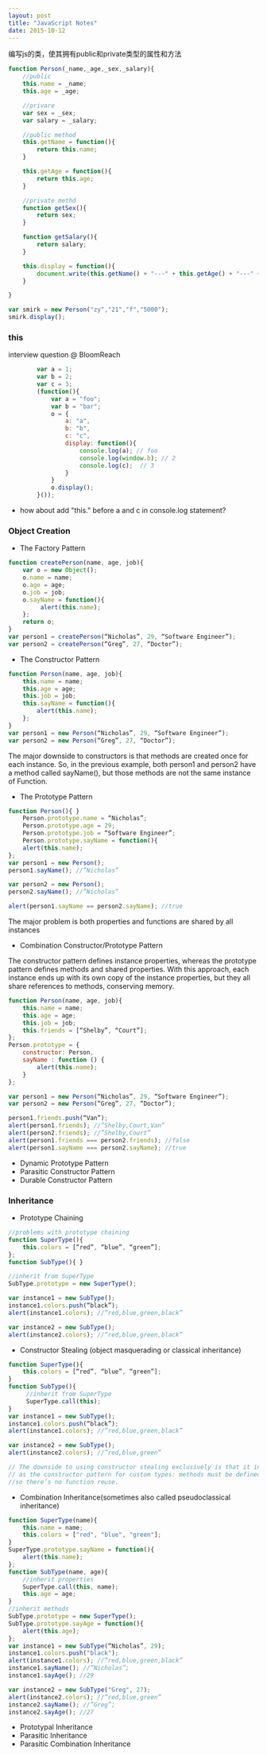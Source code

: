 ```yaml
---
layout: post
title: "JavaScript Notes"
date: 2015-10-12
---
```



编写js的类，使其拥有public和private类型的属性和方法
```javascript
function Person(_name,_age,_sex,_salary){
	//public
	this.name = _name;
	this.age = _age;

	//privare
	var sex = _sex;
	var salary = _salary;

	//public method
	this.getName = function(){
		return this.name;
	}

	this.getAge = function(){
		return this.age;
	}

	//private methd
	function getSex(){
		return sex;
	}

	function getSalary(){
		return salary;
	}

	this.display = function(){
		document.write(this.getName() + "---" + this.getAge() + "---" + getSex() + "----" + getSalary());
	}

}

var smirk = new Person("zy","21","f","5000");
smirk.display();
```

### this
interview question @ BloomReach
```javascript 
        var a = 1;
        var b = 2;
        var c = 3;
        (function(){
        	var a = "foo";
        	var b = "bar";
        	o = {
        		a: "a",
        		b: "b",
        		c: "c",
        		display: function(){
        			console.log(a); // foo
        			console.log(window.b); // 2
        			console.log(c);  // 3
        		}
        	}
        	o.display();
        }());
```
- how about add "this." before a and c in console.log statement?


### Object Creation
- The Factory Pattern
```javascript
function createPerson(name, age, job){ 
	var o = new Object();
	o.name = name;
	o.age = age;
	o.job = job;
	o.sayName = function(){
	     alert(this.name); 
	};
	return o;
}
var person1 = createPerson(“Nicholas”, 29, “Software Engineer”); 
var person2 = createPerson(“Greg”, 27, “Doctor”);
```
- The Constructor Pattern
```javascript
function Person(name, age, job){ 
	this.name = name;
	this.age = age;
	this.job = job;
	this.sayName = function(){ 
		alert(this.name);
	}; 
}
var person1 = new Person(“Nicholas”, 29, “Software Engineer”); 
var person2 = new Person(“Greg”, 27, “Doctor”);
``` 
The major downside to constructors is that methods are created once for each instance. So, in the previous example, both person1 and person2 have a method called sayName(), but those methods are not the same instance of Function. 


- The Prototype Pattern
```javascript
function Person(){ }
    Person.prototype.name = “Nicholas”; 
    Person.prototype.age = 29; 
    Person.prototype.job = “Software Engineer”; 
    Person.prototype.sayName = function(){
	alert(this.name); 
};
var person1 = new Person(); 
person1.sayName(); //”Nicholas”

var person2 = new Person();
person2.sayName(); //”Nicholas” 

alert(person1.sayName == person2.sayName); //true
```
The major problem is both properties and functions are shared by all instances



- Combination Constructor/Prototype Pattern

The constructor pattern defines instance properties, whereas the prototype pattern defines methods and shared properties. With this approach, each instance ends up with its own copy of the instance properties, but they all share references to methods, conserving memory.
```javascript
function Person(name, age, job){ 
	this.name = name;
	this.age = age;
	this.job = job;
	this.friends = [“Shelby”, “Court”]; 
};
Person.prototype = { 
	constructor: Person, 
	sayName : function () {
		alert(this.name); 
	}
};

var person1 = new Person(“Nicholas”, 29, “Software Engineer”); 
var person2 = new Person(“Greg”, 27, “Doctor”);

person1.friends.push(“Van”);
alert(person1.friends); //”Shelby,Court,Van” 
alert(person2.friends); //”Shelby,Court” 
alert(person1.friends === person2.friends); //false 
alert(person1.sayName === person2.sayName); //true
```

- Dynamic Prototype Pattern
- Parasitic Constructor Pattern
- Durable Constructor Pattern

### Inheritance
- Prototype Chaining
```javascript
//problems with prototype chaining
function SuperType(){
	this.colors = [“red”, “blue”, “green”];
};
function SubType(){ }

//inherit from SuperType 
SubType.prototype = new SuperType();

var instance1 = new SubType(); 
instance1.colors.push(“black”); 
alert(instance1.colors); //”red,blue,green,black”

var instance2 = new SubType(); 
alert(instance2.colors); //”red,blue,green,black”
```
- Constructor Stealing (object masquerading or classical inheritance)
```javascript
function SuperType(){
	this.colors = [“red”, “blue”, “green”];
}
function SubType(){
	 //inherit from SuperType
	 SuperType.call(this);
}
var instance1 = new SubType(); 
instance1.colors.push(“black”);
alert(instance1.colors); //”red,blue,green,black”

var instance2 = new SubType(); 
alert(instance2.colors); //”red,blue,green”

// The downside to using constructor stealing exclusively is that it introduces the same problems 
// as the constructor pattern for custom types: methods must be defined inside the constructor, 
//so there’s no function reuse.
```
- Combination Inheritance(sometimes also called pseudoclassical inheritance)
```javascript
function SuperType(name){
	this.name = name;
	this.colors = ["red", "blue", "green"];
}
SuperType.prototype.sayName = function(){ 
	alert(this.name);
};
function SubType(name, age){
	//inherit properties 
	SuperType.call(this, name);
	this.age = age; 
}
//inherit methods
SubType.prototype = new SuperType();
SubType.prototype.sayAge = function(){ 
	alert(this.age);
};
var instance1 = new SubType(“Nicholas”, 29); 
instance1.colors.push("black"); 
alert(instance1.colors); //”red,blue,green,black” 
instance1.sayName(); //”Nicholas”; 
instance1.sayAge(); //29

var instance2 = new SubType("Greg", 27); 
alert(instance2.colors); //”red,blue,green” 
instance2.sayName(); //”Greg”; 
instance2.sayAge(); //27
```
- Prototypal Inheritance
- Parasitic Inheritance
- Parasitic Combination Inheritance
